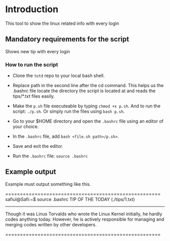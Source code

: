 # Introduction 
This tool to show the linux related info with every login
 
## Mandatory requirements for the script

Shows new tip with every login 


### How to run the script 
- Clone the `totd` repo to your local bash shell.
- Replace path in the second line after the cd command. This helps us the .bashrc file locate the directory the script is located at and reads the tips/*.txt files easily.
- Make the `p.sh` file executeable by typing `chmod +x p.sh`. And to  run the script: `./p.sh`. Or simply run the files using `bash p.sh`.

- Go to your $HOME directory and open the `.bashrc` file using an editor of your choice.
- In the `.bashrc` file, add `bash <file.sh path>/p.sh>`.
- Save and exit the editor. 
- Run the `.bashrc` file: `source .bashrc`

## Example output 
Example must output something like this.



=====================================================
safiul@Safi:~$ source .bashrc
TIP OF THE TODAY (./tips/1.txt)
*******************************************************

Though it was Linus Torvalds who wrote the Linux Kernel initially, he hardly codes anything today. However, he is actively responsible for managing and merging codes written by other developers.

=====================================================

